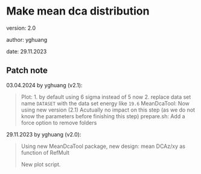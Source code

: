 # Make mean dca distribution

version: 2.0

author: yghuang

date: 29.11.2023

## Patch note

03.04.2024 by yghuang (v2.1):

> Plot:
    1. by default using 6 sigma instead of 5 now
    2. replace data set name `DATASET` with the data set energy like `19.6`
> MeanDcaTool: Now using new version (2.1)
    Acutually no impact on this step (as we do not know the parameters before finishing this step)
> prepare.sh:
    Add a force option to remove folders

29.11.2023 by yghuang (v2.0):

> Using new MeanDcaTool package, new design: mean DCAz/xy as function of RefMult
>
> New plot script.
